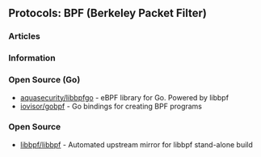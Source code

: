 ## Protocols: BPF (Berkeley Packet Filter)



### Articles



### Information



### Open Source (Go)
- [aquasecurity/libbpfgo](https://github.com/aquasecurity/libbpfgo) - eBPF library for Go. Powered by libbpf
- [iovisor/gobpf](https://github.com/iovisor/gobpf) - Go bindings for creating BPF programs


### Open Source
- [libbpf/libbpf](https://github.com/libbpf/libbpf) - Automated upstream mirror for libbpf stand-alone build
